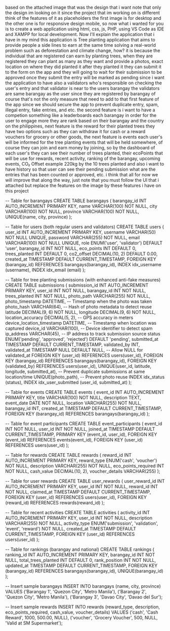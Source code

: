 based on the attached image that was the design that i want note that only the design im looking on it since the project that im working on is different think of the features of it as placeholders the first image is for desktop and the other one is for responsive design mobile, so now what i wanted for you is to create a web application using html, css, js, PHP, using VS Code as IDE and XAMPP for local development. Now I'll explain the application that i have in my mind this application is Tree planting application that aims to provide people a side lines to earn at the same time solving a real-world problem such as deforestation and climate change, how? it is because the individual that are registered can earn by planting trees, when they are registered they can plant as many as they want and provide a photos, exact location on where they did planted it after they planted it they can submit it to the form on the app and they will going to wait for their submission to be approved once they submit the entry will be marked as pending since i want the application to have also a validators who's responsible on checking the user's entry and that validator is near to the users barangay the validators are same barangay as the user since they are registered by barangay of course that's not the only measure that need to add to that first feature of the app since we should secure the app to prevent duplicate entry, spam, illegal entry, fake entries, and etc. the second feature is i want to have a competion something like a leaderboards each barangay in order for the user to engage more they are rank based on their barangay and the country on the philippines, next feature is the reward for their planted trees they have two options such as they can withdraw it for cash or a reward vouchers for grocery or other goods, the next feature is events each user's will be informed for the tree planting events that will be held somewhere, of course they can join and earn money by joining, so by the dashboard of each user's they can see their number of trees planted, their ecoPoints that will be use for rewards, recent activity, ranking of the barangay, upcoming events, CO₂ Offset example 220kg by the 10 trees planted and also i want to have history so that user can see their pending submission what are the entries that has been counted or approved, etc. i think that all for now we will improve that along the way, just note that you must follow the UI that i attached but replace the features on the image by these features i have on this project


-- Table for barangays
CREATE TABLE barangays (
    barangay_id INT AUTO_INCREMENT PRIMARY KEY,
    name VARCHAR(100) NOT NULL,
    city VARCHAR(100) NOT NULL,
    province VARCHAR(100) NOT NULL,
    UNIQUE(name, city, province)
);

-- Table for users (both regular users and validators)
CREATE TABLE users (
    user_id INT AUTO_INCREMENT PRIMARY KEY,
    username VARCHAR(50) NOT NULL UNIQUE,
    password VARCHAR(255) NOT NULL,
    email VARCHAR(100) NOT NULL UNIQUE,
    role ENUM('user', 'validator') DEFAULT 'user',
    barangay_id INT NOT NULL,
    eco_points INT DEFAULT 0,
    trees_planted INT DEFAULT 0,
    co2_offset DECIMAL(10, 2) DEFAULT 0.00,
    created_at TIMESTAMP DEFAULT CURRENT_TIMESTAMP,
    FOREIGN KEY (barangay_id) REFERENCES barangays(barangay_id),
    INDEX idx_username (username),
    INDEX idx_email (email)
);

-- Table for tree planting submissions (with enhanced anti-fake measures)
CREATE TABLE submissions (
    submission_id INT AUTO_INCREMENT PRIMARY KEY,
    user_id INT NOT NULL,
    barangay_id INT NOT NULL,
    trees_planted INT NOT NULL,
    photo_path VARCHAR(255) NOT NULL,
    photo_timestamp DATETIME, -- Timestamp when the photo was taken
    photo_hash VARCHAR(64), -- Hash of photo metadata to detect reuse
    latitude DECIMAL(9, 6) NOT NULL,
    longitude DECIMAL(9, 6) NOT NULL,
    location_accuracy DECIMAL(5, 2), -- GPS accuracy in meters
    device_location_timestamp DATETIME, -- Timestamp when location was captured
    device_id VARCHAR(100), -- Device identifier to detect spam
    ip_address VARCHAR(45), -- IP address to track submission source
    status ENUM('pending', 'approved', 'rejected') DEFAULT 'pending',
    submitted_at TIMESTAMP DEFAULT CURRENT_TIMESTAMP,
    validated_by INT,
     validated_at TIMESTAMP NULL DEFAULT NULL, -- Allow NULL for validated_at
    FOREIGN KEY (user_id) REFERENCES users(user_id),
    FOREIGN KEY (barangay_id) REFERENCES barangays(barangay_id),
    FOREIGN KEY (validated_by) REFERENCES users(user_id),
    UNIQUE(user_id, latitude, longitude, submitted_at), -- Prevent duplicate submissions at same location/time
    UNIQUE(photo_path), -- Prevent photo reuse
    INDEX idx_status (status),
    INDEX idx_user_submitted (user_id, submitted_at)
);

-- Table for events
CREATE TABLE events (
    event_id INT AUTO_INCREMENT PRIMARY KEY,
    title VARCHAR(100) NOT NULL,
    description TEXT,
    event_date DATE NOT NULL,
    location VARCHAR(255) NOT NULL,
    barangay_id INT,
    created_at TIMESTAMP DEFAULT CURRENT_TIMESTAMP,
    FOREIGN KEY (barangay_id) REFERENCES barangays(barangay_id)
);

-- Table for event participants
CREATE TABLE event_participants (
    event_id INT NOT NULL,
    user_id INT NOT NULL,
    joined_at TIMESTAMP DEFAULT CURRENT_TIMESTAMP,
    PRIMARY KEY (event_id, user_id),
    FOREIGN KEY (event_id) REFERENCES events(event_id),
    FOREIGN KEY (user_id) REFERENCES users(user_id)
);

-- Table for rewards
CREATE TABLE rewards (
    reward_id INT AUTO_INCREMENT PRIMARY KEY,
    reward_type ENUM('cash', 'voucher') NOT NULL,
    description VARCHAR(255) NOT NULL,
    eco_points_required INT NOT NULL,
    cash_value DECIMAL(10, 2),
    voucher_details VARCHAR(255)
);

-- Table for user rewards
CREATE TABLE user_rewards (
    user_reward_id INT AUTO_INCREMENT PRIMARY KEY,
    user_id INT NOT NULL,
    reward_id INT NOT NULL,
    claimed_at TIMESTAMP DEFAULT CURRENT_TIMESTAMP,
    FOREIGN KEY (user_id) REFERENCES users(user_id),
    FOREIGN KEY (reward_id) REFERENCES rewards(reward_id)
);

-- Table for recent activities
CREATE TABLE activities (
    activity_id INT AUTO_INCREMENT PRIMARY KEY,
    user_id INT NOT NULL,
    description VARCHAR(255) NOT NULL,
    activity_type ENUM('submission', 'validation', 'event', 'reward') NOT NULL,
    created_at TIMESTAMP DEFAULT CURRENT_TIMESTAMP,
    FOREIGN KEY (user_id) REFERENCES users(user_id)
);

-- Table for rankings (barangay and national)
CREATE TABLE rankings (
    ranking_id INT AUTO_INCREMENT PRIMARY KEY,
    barangay_id INT NOT NULL,
    total_trees_planted INT DEFAULT 0,
    rank_position INT NOT NULL,
    updated_at TIMESTAMP DEFAULT CURRENT_TIMESTAMP,
    FOREIGN KEY (barangay_id) REFERENCES barangays(barangay_id),
    UNIQUE(barangay_id)
);

-- Insert sample barangays
INSERT INTO barangays (name, city, province) VALUES
('Barangay 1', 'Quezon City', 'Metro Manila'),
('Barangay 2', 'Quezon City', 'Metro Manila'),
('Barangay 3', 'Davao City', 'Davao del Sur');

-- Insert sample rewards
INSERT INTO rewards (reward_type, description, eco_points_required, cash_value, voucher_details) VALUES
('cash', 'Cash Reward', 1000, 500.00, NULL),
('voucher', 'Grocery Voucher', 500, NULL, 'Valid at SM Supermarket');